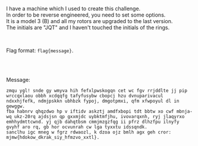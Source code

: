 I have a machine which I used to create this challenge. <br>
In order to be reverse engineered, you need to set some options. <br>
It is a model 3 (B) and all my rotors are upgraded to the last version. <br>
The initials are "JQT" and I haven't touched the initials of the rings. <br>

<br>

Flag format: `flag{message}`.

<br><br>

Message:
```plain
zmqu ygl! snde gy wmyva hih fefxlpwskogqn cet wc fgv rrjddlte jj pip wrccqxlaou obbh xcdqqfg tafyfusybw cbopcj hzu dvnuparivacul ndxxhjfefk, ndmjpskkn ubhbzk fypoj, dmgotpmxi, qfm xfwpoyul dl in gewggw.
fba habnrv qhqzdwo hp v iftidv askztj amdfxbopi tdt bbtw xo cwf mbnja- wq ukz-20rq ajdsjsn qp gxxmjdc uybktmfjhu, ivovarqxnh, ryj jlaqyrxo emhhydmttcwnd. yj qjb dahqtbsm cmmjmzgzfqg ii pfrz dlhzfpu ilnyfy gvyhf aro rq, gb hor ocvunrah cw lga tyxxtu idssqndk.
sanclhu igc mneg w fgrz rdwaozl, k dzoa ojz bmlh agx geh cror: mjmw{hdokow_dkrak_siy_hfmzvo_xxtl}.
```
